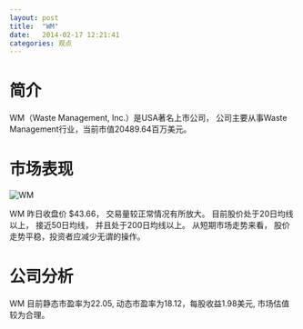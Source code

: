 ```yaml
---
layout: post
title:  "WM"
date:   2014-02-17 12:21:41
categories: 观点
---
```


# 简介
WM（Waste Management, Inc.）是USA著名上市公司，
公司主要从事Waste Management行业，当前市值20489.64百万美元。

# 市场表现

![WM](http://finviz.com/chart.ashx?t=WM&ty=c&ta=1&p=d&s=l)

WM 昨日收盘价 $43.66，
交易量较正常情况有所放大。
目前股价处于20日均线以上，
接近50日均线，
并且处于200日均线以上。
从短期市场走势来看，
股价走势平稳，投资者应减少无谓的操作。

# 公司分析
WM 目前静态市盈率为22.05, 动态市盈率为18.12，每股收益1.98美元,
市场估值较为合理。
